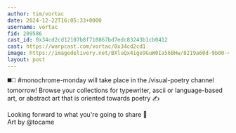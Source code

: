 ```yaml
---
author: tim/vortac
date: 2024-12-22T16:05:33+0000
username: vortac
fid: 209586
cast_id: 0x34cd2cd12107b8f710867bd7edc83243b1cb0412
cast: https://warpcast.com/vortac/0x34cd2cd1
image: https://imagedelivery.net/BXluQx4ige9GuW0Ia56BHw/8219a60d-9b00-4358-5db3-2fb45f1c1c00/original
layout: post
---
```

◼️◻️ #monochrome-monday will take place in the /visual-poetry channel tomorrow! Browse your collections for typewriter, ascii or language-based art, or abstract art that is oriented towards poetry ✍️  
  
Looking forward to what you're going to share 🙏  
Art by @tocame  

<img src='https://imagedelivery.net/BXluQx4ige9GuW0Ia56BHw/8219a60d-9b00-4358-5db3-2fb45f1c1c00/original' alt='' referrerpolicy='no-referrer'/>